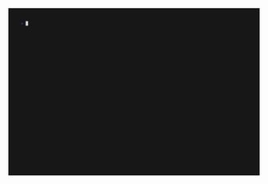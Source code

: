 <img alt="Bible CLI Tool" src="https://raw.githubusercontent.com/ButbkaDrug/bible/refs/heads/master/bible.gif" width="600" />
